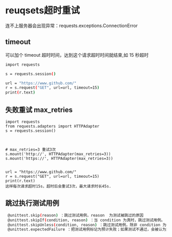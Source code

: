 <!--
 * @Descripttion: 
 * @Author: zlj
 * @Date: 2020-06-15 14:21:10
--> 
 
# reuqsets超时重试

连不上服务器会出现异常：requests.exceptions.ConnectionError
## timeout 

可以加个 timeout 超时时间，达到这个请求超时时间就结束,如 15 秒超时
```.bash
import requests

s = requests.session()

url = "https://www.github.com/"
r = s.request("GET", url=url, timeout=15)
print(r.text)
```

## 失败重试 max_retries

```.hash
import requests
from requests.adapters import HTTPAdapter
s = requests.session()



# max_retries=3 重试3次
s.mount('http://', HTTPAdapter(max_retries=3))
s.mount('https://', HTTPAdapter(max_retries=3))


url = "https://www.github.com/"
r = s.request("GET", url=url, timeout=15)
print(r.text)
这样每次请求超时15s，超时后会重试3次，最大请求时长45s.
```

## 跳过执行测试用例

```.bash
 @unittest.skip(reason) ：跳过测试用例，reason  为测试被跳过的原因
 @unittest.skipIf(condition, reason) ：当 condition 为真时，跳过测试用例。
 @unittest.skipUnless(condition, reason) ：跳过测试用例，除非 condition 为真
 @unittest.expectedFailure ：把测试用例标记为预计失败；如果测试不通过，会被认为测试成功；如果测试通过了，则被认为是测试失败
```
